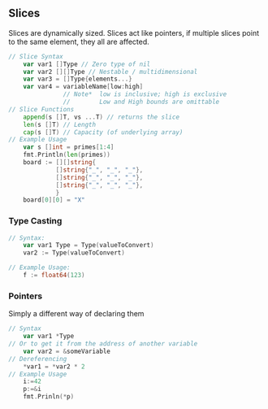 ##  Slices
Slices are dynamically sized.
Slices act like pointers, if multiple slices point to the same element, they all are affected.
```go
// Slice Syntax
	var var1 []Type // Zero type of nil
	var var2 [][]Type // Nestable / multidimensional
	var var3 = []Type{elements...}
	var var4 = variableName[low:high] 
			   // Note*  low is inclusive; high is exclusive
			   //        Low and High bounds are omittable
// Slice Functions
	append(s []T, vs ...T) // returns the slice
	len(s []T) // Length
	cap(s []T) // Capacity (of underlying array)
// Example Usage
	var s []int = primes[1:4]
	fmt.Println(len(primes))
	board := [][]string{
			 []string{"_", "_", "_"},
			 []string{"_", "_", "_"},
			 []string{"_", "_", "_"},
			 }
	board[0][0] = "X"

```
### Type Casting
```go
// Syntax:
	var var1 Type = Type(valueToConvert)
	var2 := Type(valueToConvert)

// Example Usage:
	f := float64(123)
```
### Pointers
Simply a different way of declaring them
```go
// Syntax
	var var1 *Type
// Or to get it from the address of another variable
	var var2 = &someVariable
// Dereferencing
	*var1 = *var2 * 2
// Example Usage
	i:=42
	p:=&i
	fmt.Prinln(*p)
```